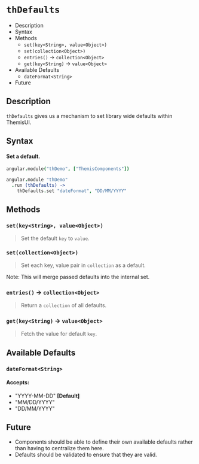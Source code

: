 # `thDefaults`

<!-- TOC depthFrom:2 depthTo:3 withLinks:0 updateOnSave:1 orderedList:0 -->

- Description
- Syntax
- Methods
	- `set(key<String>, value<Object>)`
	- `set(collection<Object>)`
	- `entries()` → `collection<Object>`
	- `get(key<String)` → `value<Object>`
- Available Defaults
	- `dateFormat<String>`
- Future

<!-- /TOC -->

## Description

`thDefaults` gives us a mechanism to set library wide defaults within ThemisUI.

## Syntax

#### Set a default.
```coffeescript
angular.module("thDemo", ["ThemisComponents"])

angular.module "thDemo"
  .run (thDefaults) ->
    thDefaults.set "dateFormat", "DD/MM/YYYY"
```

## Methods

### `set(key<String>, value<Object>)`
> Set the default `key` to `value`.

### `set(collection<Object>)`
> Set each key, value pair in `collection` as a default.

Note: This will merge passed defaults into the internal set.

### `entries()` → `collection<Object>`
> Return a `collection` of all defaults.

### `get(key<String)` → `value<Object>`
> Fetch the value for default `key`.

## Available Defaults

### `dateFormat<String>`

#### Accepts:
- "YYYY-MM-DD" **[Default]**
- "MM/DD/YYYY"
- "DD/MM/YYYY"

## Future

- Components should be able to define their own available defaults rather than having to centralize
  them here.
- Defaults should be validated to ensure that they are valid.
